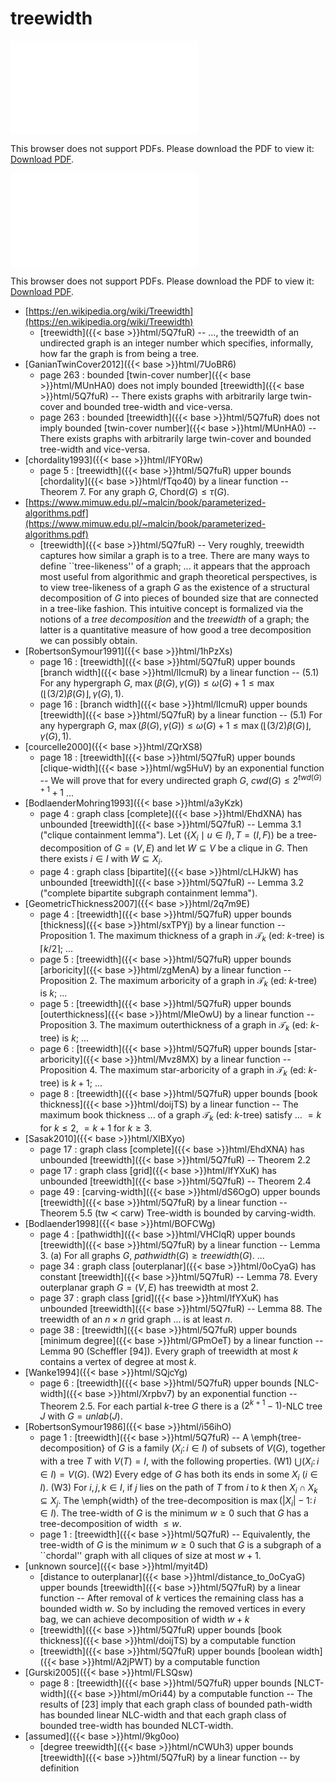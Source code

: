 # treewidth




<object data="../local_5Q7fuR.pdf" type="application/pdf" width="100%" height="480px"><embed src="../local_5Q7fuR.pdf"><p>This browser does not support PDFs. Please download the PDF to view it: <a href="../local_5Q7fuR.pdf">Download PDF</a>.</p></embed></object>


<object data="../inclusions_5Q7fuR.pdf" type="application/pdf" width="100%" height="480px"><embed src="../inclusions_5Q7fuR.pdf"><p>This browser does not support PDFs. Please download the PDF to view it: <a href="../inclusions_5Q7fuR.pdf">Download PDF</a>.</p></embed></object>

*  [https://en.wikipedia.org/wiki/Treewidth](https://en.wikipedia.org/wiki/Treewidth)
    * [treewidth]({{< base >}}html/5Q7fuR) -- ..., the treewidth of an undirected graph is an integer number which specifies, informally, how far the graph is from being a tree.
*  [GanianTwinCover2012]({{< base >}}html/7UoBR6)
    * page 263 : bounded [twin-cover number]({{< base >}}html/MUnHA0) does not imply bounded [treewidth]({{< base >}}html/5Q7fuR) -- There exists graphs with arbitrarily large twin-cover and bounded tree-width and vice-versa.
    * page 263 : bounded [treewidth]({{< base >}}html/5Q7fuR) does not imply bounded [twin-cover number]({{< base >}}html/MUnHA0) -- There exists graphs with arbitrarily large twin-cover and bounded tree-width and vice-versa.
*  [chordality1993]({{< base >}}html/IFY0Rw)
    * page 5 : [treewidth]({{< base >}}html/5Q7fuR) upper bounds [chordality]({{< base >}}html/fTqo40) by a linear function -- Theorem 7. For any graph $G$, $\mathrm{Chord}(G) \le \tau(G)$.
*  [https://www.mimuw.edu.pl/~malcin/book/parameterized-algorithms.pdf](https://www.mimuw.edu.pl/~malcin/book/parameterized-algorithms.pdf)
    * [treewidth]({{< base >}}html/5Q7fuR) -- Very roughly, treewidth captures how similar a graph is to a tree. There are many ways to define ``tree-likeness'' of a graph; ... it appears that the approach most useful from algorithmic and graph theoretical perspectives, is to view tree-likeness of a graph $G$ as the existence of a structural decomposition of $G$ into pieces of bounded size that are connected in a tree-like fashion. This intuitive concept is formalized via the notions of a *tree decomposition* and the *treewidth* of a graph; the latter is a quantitative measure of how good a tree decomposition we can possibly obtain.
*  [RobertsonSymour1991]({{< base >}}html/1hPzXs)
    * page 16 : [treewidth]({{< base >}}html/5Q7fuR) upper bounds [branch width]({{< base >}}html/lIcmuR) by a linear function -- (5.1) For any hypergraph $G$, $\max(\beta(G), \gamma(G)) \le \omega(G) + 1 \le \max(\lfloor(3/2)\beta(G)\rfloor, \gamma(G), 1)$.
    * page 16 : [branch width]({{< base >}}html/lIcmuR) upper bounds [treewidth]({{< base >}}html/5Q7fuR) by a linear function -- (5.1) For any hypergraph $G$, $\max(\beta(G), \gamma(G)) \le \omega(G) + 1 \le \max(\lfloor(3/2)\beta(G)\rfloor, \gamma(G), 1)$.
*  [courcelle2000]({{< base >}}html/ZQrXS8)
    * page 18 : [treewidth]({{< base >}}html/5Q7fuR) upper bounds [clique-width]({{< base >}}html/wg5HuV) by an exponential function -- We will prove that for every undirected graph $G$, $cwd(G) \le 2^{twd(G)+1}+1$ ...
*  [BodlaenderMohring1993]({{< base >}}html/a3yKzk)
    * page 4 : graph class [complete]({{< base >}}html/EhdXNA) has unbounded [treewidth]({{< base >}}html/5Q7fuR) -- Lemma 3.1 ("clique containment lemma"). Let $(\{X_i\mid u\in I\},T=(I,F))$ be a tree-decomposition of $G=(V,E)$ and let $W \subseteq V$ be a clique in $G$. Then there exists $i \in I$ with $W \subseteq X_i$.
    * page 4 : graph class [bipartite]({{< base >}}html/cLHJkW) has unbounded [treewidth]({{< base >}}html/5Q7fuR) -- Lemma 3.2 ("complete bipartite subgraph containment lemma").
*  [GeometricThickness2007]({{< base >}}html/2q7m9E)
    * page 4 : [treewidth]({{< base >}}html/5Q7fuR) upper bounds [thickness]({{< base >}}html/sxTPYj) by a linear function -- Proposition 1. The maximum thickness of a graph in $\mathcal T_k$ (ed: $k$-tree) is $\lceil k/2 \rceil$; ...
    * page 5 : [treewidth]({{< base >}}html/5Q7fuR) upper bounds [arboricity]({{< base >}}html/zgMenA) by a linear function -- Proposition 2. The maximum arboricity of a graph in $\mathcal T_k$ (ed: $k$-tree) is $k$; ...
    * page 5 : [treewidth]({{< base >}}html/5Q7fuR) upper bounds [outerthickness]({{< base >}}html/MIeOwU) by a linear function -- Proposition 3. The maximum outerthickness of a graph in $\mathcal T_k$ (ed: $k$-tree) is $k$; ...
    * page 6 : [treewidth]({{< base >}}html/5Q7fuR) upper bounds [star-arboricity]({{< base >}}html/Mvz8MX) by a linear function -- Proposition 4. The maximum star-arboricity of a graph in $\mathcal T_k$ (ed: $k$-tree) is $k+1$; ...
    * page 8 : [treewidth]({{< base >}}html/5Q7fuR) upper bounds [book thickness]({{< base >}}html/doijTS) by a linear function -- The maximum book thickness ... of a graph $\mathcal T_k$ (ed: $k$-tree) satisfy ... $=k$ for $k \le 2$, $=k+1$ for $k \ge 3$.
*  [Sasak2010]({{< base >}}html/XlBXyo)
    * page 17 : graph class [complete]({{< base >}}html/EhdXNA) has unbounded [treewidth]({{< base >}}html/5Q7fuR) -- Theorem 2.2
    * page 17 : graph class [grid]({{< base >}}html/lfYXuK) has unbounded [treewidth]({{< base >}}html/5Q7fuR) -- Theorem 2.4
    * page 49 : [carving-width]({{< base >}}html/dS6OgO) upper bounds [treewidth]({{< base >}}html/5Q7fuR) by a linear function -- Theorem 5.5 (tw $\prec$ carw) Tree-width is bounded by carving-width.
*  [Bodlaender1998]({{< base >}}html/BOFCWg)
    * page 4 : [pathwidth]({{< base >}}html/VHClqR) upper bounds [treewidth]({{< base >}}html/5Q7fuR) by a linear function -- Lemma 3. (a) For all graphs $G$, $pathwidth(G) \ge treewidth(G)$. ...
    * page 34 : graph class [outerplanar]({{< base >}}html/0oCyaG) has constant [treewidth]({{< base >}}html/5Q7fuR) -- Lemma 78. Every outerplanar graph $G=(V,E)$ has treewidth at most 2.
    * page 37 : graph class [grid]({{< base >}}html/lfYXuK) has unbounded [treewidth]({{< base >}}html/5Q7fuR) -- Lemma 88. The treewidth of an $n \times n$ grid graph ... is at least $n$.
    * page 38 : [treewidth]({{< base >}}html/5Q7fuR) upper bounds [minimum degree]({{< base >}}html/GPmOeT) by a linear function -- Lemma 90 (Scheffler [94]). Every graph of treewidth at most $k$ contains a vertex of degree at most $k$.
*  [Wanke1994]({{< base >}}html/SQjcYg)
    * page 6 : [treewidth]({{< base >}}html/5Q7fuR) upper bounds [NLC-width]({{< base >}}html/Xrpbv7) by an exponential function -- Theorem 2.5. For each partial $k$-tree $G$ there is a $(2^{k+1}-1)$-NLC tree $J$ with $G=unlab(J)$.
*  [RobertsonSymour1986]({{< base >}}html/i56ihO)
    * page 1 : [treewidth]({{< base >}}html/5Q7fuR) -- A \emph{tree-decomposition} of $G$ is a family $(X_i \colon i\in I)$ of subsets of $V(G)$, together with a tree $T$ with $V(T)=I$, with the following properties. (W1) $\bigcup(X_i \colon i \in I)=V(G)$. (W2) Every edge of $G$ has both its ends in some $X_i$ ($i \in I$). (W3) For $i,j,k \in I$, if $j$ lies on the path of $T$ from $i$ to $k$ then $X_i \cap X_k \subseteq X_j$. The \emph{width} of the tree-decomposition is $\max(|X_i|-1 \colon i \in I)$. The tree-width of $G$ is the minimum $w \ge 0$ such that $G$ has a tree-decomposition of width $\le w$.
    * page 1 : [treewidth]({{< base >}}html/5Q7fuR) -- Equivalently, the tree-width of $G$ is the minimum $w \ge 0$ such that $G$ is a subgraph of a ``chordal'' graph with all cliques of size at most $w + 1$.
*  [unknown source]({{< base >}}html/myit4D)
    * [distance to outerplanar]({{< base >}}html/distance_to_0oCyaG) upper bounds [treewidth]({{< base >}}html/5Q7fuR) by a linear function -- After removal of $k$ vertices the remaining class has a bounded width $w$. So by including the removed vertices in every bag, we can achieve decomposition of width $w+k$
    * [treewidth]({{< base >}}html/5Q7fuR) upper bounds [book thickness]({{< base >}}html/doijTS) by a computable function
    * [treewidth]({{< base >}}html/5Q7fuR) upper bounds [boolean width]({{< base >}}html/A2jPWT) by a computable function
*  [Gurski2005]({{< base >}}html/FLSQsw)
    * page 8 : [treewidth]({{< base >}}html/5Q7fuR) upper bounds [NLCT-width]({{< base >}}html/mOri44) by a computable function -- The results of [23] imply that each graph class of bounded path-width has bounded linear NLC-width and that each graph class of bounded tree-width has bounded NLCT-width.
*  [assumed]({{< base >}}html/9kg0oo)
    * [degree treewidth]({{< base >}}html/nCWUh3) upper bounds [treewidth]({{< base >}}html/5Q7fuR) by a linear function -- by definition